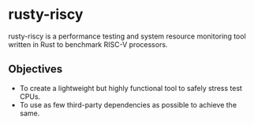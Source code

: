 # rusty-riscy

rusty-riscy is a performance testing and system resource monitoring tool written in Rust to benchmark RISC-V processors. 

## Objectives

- To create a lightweight but highly functional tool to safely stress test CPUs.
- To use as few third-party dependencies as possible to achieve the same.
